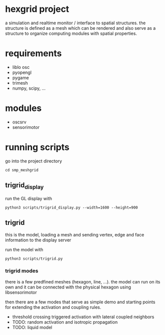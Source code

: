 hexgrid project
===============

a simulation and realtime monitor / interface to spatial structures. the structure is defined as a mesh which can be rendered and also serve as a structure to organize computing modules with spatial properties.

requirements
============

-   liblo osc
-   pyopengl
-   pygame
-   trimesh
-   numpy, scipy, ...

modules
=======

-   oscsrv
-   sensorimotor

running scripts
===============

go into the project directory

``` example
cd smp_meshgrid
```

trigrid<sub>display</sub>
-------------------------

run the GL display with

``` example
python3 scripts/trigrid_display.py --width=1600 --height=900
```

trigrid
-------

this is the model, loading a mesh and sending vertex, edge and face information to the display server

run the model with

``` example
python3 scripts/trigrid.py
```

### trigrid modes

there is a few predfined meshes (hexagon, line, ...). the model can run on its own and it can be connected with the physical hexagon using libsensorimotor

then there are a few modes that serve as simple demo and starting points for extending the activation and coupling rules.

-   threshold crossing triggered activation with lateral coupled neighbors
-   TODO: random activation and isotropic propagation
-   TODO: liquid model

